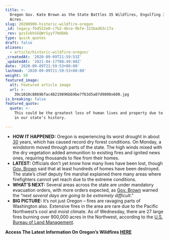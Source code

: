 ```yaml
---
title: >-
  Oregon Gov. Kate Brown as the State Battles 35 Wildfires, Engulfing 300,000+
  Acres.
slug: 20200909-historic-wildfire-oregon
_id: legacy-fbd522e0-c7b2-4bce-9bfe-321bad63c17a
_rev: gzsIxkhSGQWrSyyf7HdOAk
type: quick_quotes
draft: false
aliases:
  - article/historic-wildfire-oregon/
_createdAt: '2020-09-09T21:59:53Z'
_updatedAt: '2021-04-17T08:49:08Z'
date: '2020-09-09T21:59:53+00:00'
lastmod: '2020-09-09T21:59:53+00:00'
weight: 50
featured_image:
  alt: Featured article image
  url: >-
    39c1010c8869bfac48219896bb9be7f63d5a07d9800x600.jpg
is_breaking: false
featured_quote:
  quote: >-
    This could be the greatest loss of human lives and property due to wildfires
    in our state’s history.

---
```

* **HOW IT HAPPENED:** Oregon is experiencing its worst drought in about [30](https://www.facebook.com/oregongovernor/posts/2681994935392373) years, which has caused record dry forest conditions. On Monday, a windstorm moved through parts of the state. The high winds mixed with the dry vegetation added ammunition to existing fires and ignited news ones, requiring thousands to flee from their homes.
* **LATEST:** Officials don’t yet know how many lives have been lost, though [Gov. Brown](https://www.youtube.com/watch?v=S9OUT6QNK9k&ab_channel=OregonPublicHealthDivision) said that at least hundreds of homes have been destroyed. The state’s chief deputy fire marshal explained there many areas where firefighters cannot yet reach due to the extreme conditions.
* **WHAT’S NEXT:** Several areas across the state are under mandatory evacuation orders, with more orders expected, as [Gov. Brown](https://apnews.com/9002178ddd7d935c75f6ff666d044d16) warned the “_next several days are going to be extremely difficult_.”
* **BIG PICTURE:** It’s not just Oregon – fires are ravaging parts of Washington also. Extensive fires in the area are rare due to the Pacific Northwest’s cool and moist climate. As of Wednesday, there are 27 large fires burning over 900,000 acres in the Northwest, according to the [U.S. Bureau of Land Management](https://twitter.com/BLMOregon/status/1303725828157521920).

**Access The Latest Information On Oregon’s Wildfires [HERE](https://wildfire.oregon.gov/)**